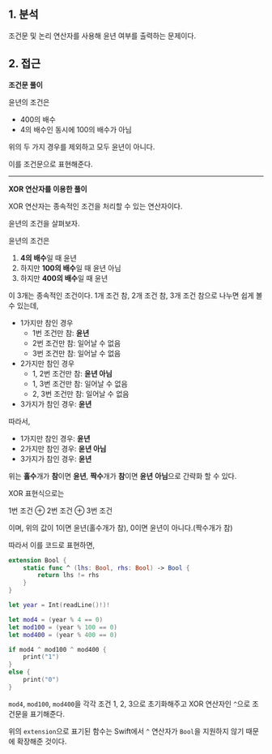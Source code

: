 ## 1. 분석

조건문 및 논리 연산자를 사용해 윤년 여부를 출력하는 문제이다.

## 2. 접근

**조건문 풀이**

윤년의 조건은

- 400의 배수
- 4의 배수인 동시에 100의 배수가 아님

위의 두 가지 경우를 제외하고 모두 윤년이 아니다.

이를 조건문으로 표현해준다.

---

**XOR 연산자를 이용한 풀이**

XOR 연산자는 종속적인 조건을 처리할 수 있는 연산자이다.

윤년의 조건을 살펴보자.

윤년의 조건은

1. **4의 배수**일 때 윤년
2. 하지만 **100의 배수**일 때 윤년 아님
3. 하지만 **400의 배수**일 때 윤년

이 3개는 종속적인 조건이다. 1개 조건 참, 2개 조건 참, 3개 조건 참으로 나누면 쉽게 볼 수 있는데,

- 1가지만 참인 경우
    - 1번 조건만 참: **윤년**
    - 2번 조건만 참: 일어날 수 없음
    - 3번 조건만 참: 일어날 수 없음
- 2가지만 참인 경우
    - 1, 2번 조건만 참: **윤년 아님**
    - 1, 3번 조건만 참: 일어날 수 없음
    - 2, 3번 조건만 참: 일어날 수 없음
- 3가지가 참인 경우: **윤년**

따라서,

- 1가지만 참인 경우: **윤년**
- 2가지만 참인 경우: **윤년 아님**
- 3가지가 참인 경우: **윤년**

위는 **홀수**개가 **참**이면 **윤년**, **짝수**개가 **참**이면 **윤년** **아님**으로 간략화 할 수 있다.

XOR 표현식으로는

1번 조건 $\oplus$ 2번 조건 $\oplus$ 3번 조건

이며, 위의 값이 1이면 윤년(홀수개가 참), 0이면 윤년이 아니다.(짝수개가 참)

따라서 이를 코드로 표현하면,

```swift
extension Bool {
    static func ^ (lhs: Bool, rhs: Bool) -> Bool {
        return lhs != rhs
    }
}

let year = Int(readLine()!)!

let mod4 = (year % 4 == 0)
let mod100 = (year % 100 == 0)
let mod400 = (year % 400 == 0)

if mod4 ^ mod100 ^ mod400 {
    print("1")
}
else {
    print("0")
}
```

`mod4`, `mod100`, `mod400`을 각각 조건 1, 2, 3으로 초기화해주고 XOR 연산자인 `^`으로 조건문을 표기해준다.

위의 `extension`으로 표기된 함수는 Swift에서 `^` 연산자가 `Bool`을 지원하지 않기 때문에 확장해준 것이다.
